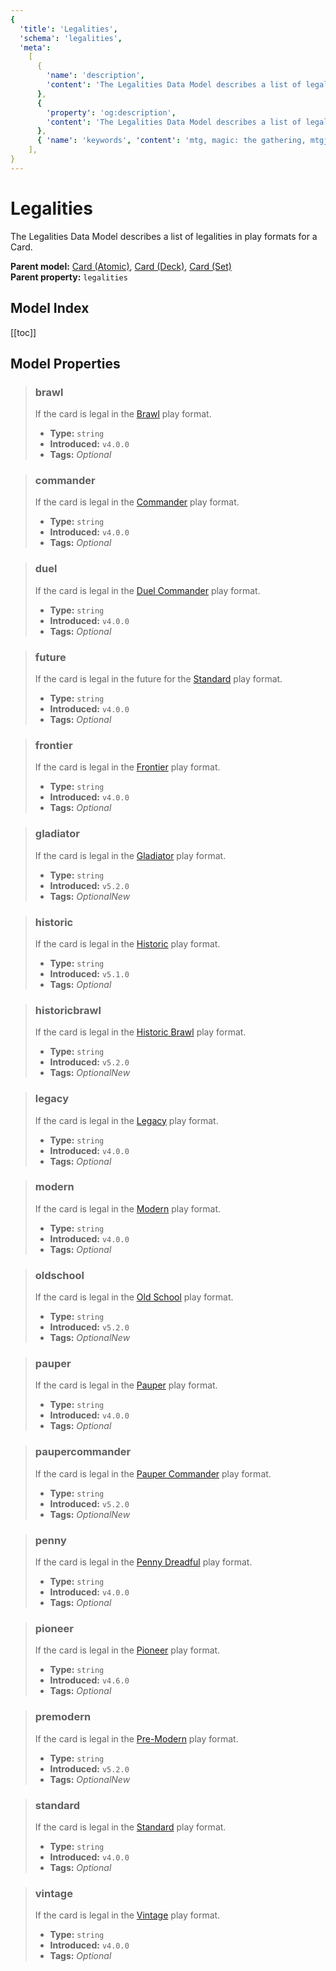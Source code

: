```yaml
---
{
  'title': 'Legalities',
  'schema': 'legalities',
  'meta':
    [
      {
        'name': 'description',
        'content': 'The Legalities Data Model describes a list of legalities in play formats for a Card.',
      },
      {
        'property': 'og:description',
        'content': 'The Legalities Data Model describes a list of legalities in play formats for a Card.',
      },
      { 'name': 'keywords', 'content': 'mtg, magic: the gathering, mtgjson, json, legal, legalities' },
    ],
}
---
```


# Legalities

The Legalities Data Model describes a list of legalities in play formats for a Card.

**Parent model:** [Card (Atomic)](/data-models/card-atomic/), [Card (Deck)](/data-models/card-deck/), [Card (Set)](/data-models/card-set/)  
**Parent property:** `legalities`

## Model Index

<PropertyToggler/>

[[toc]]

## Model Properties

> ### brawl
>
> If the card is legal in the [Brawl](https://magic.wizards.com/en/game-info/gameplay/formats/brawl) play format.
>
> - **Type:** `string`
> - **Introduced:** `v4.0.0`
> - **Tags:** <i class="optional">Optional</i>

> ### commander
>
> If the card is legal in the [Commander](https://magic.wizards.com/en/content/commander-format) play format.
>
> - **Type:** `string`
> - **Introduced:** `v4.0.0`
> - **Tags:** <i class="optional">Optional</i>

> ### duel
>
> If the card is legal in the [Duel Commander](https://mtg.fandom.com/wiki/Duel_Commander) play format.
>
> - **Type:** `string`
> - **Introduced:** `v4.0.0`
> - **Tags:** <i class="optional">Optional</i>

> ### future
>
> If the card is legal in the future for the [Standard](https://magic.wizards.com/en/content/standard-formats-magic-gathering) play format.
>
> - **Type:** `string`
> - **Introduced:** `v4.0.0`
> - **Tags:** <i class="optional">Optional</i>

> ### frontier
>
> If the card is legal in the [Frontier](https://magic.wizards.com/en/articles/archive/feature/frontier-magic-2010-05-24) play format.
>
> - **Type:** `string`
> - **Introduced:** `v4.0.0`
> - **Tags:** <i class="optional">Optional</i>

> ### gladiator
>
> If the card is legal in the [Gladiator](https://gladiator.blog/about-gladiator/) play format.
>
> - **Type:** `string`
> - **Introduced:** `v5.2.0`
> - **Tags:** <i class="optional">Optional</i><i class="new">New</i>

> ### historic
>
> If the card is legal in the [Historic](<https://mtg.fandom.com/wiki/Historic_(format)>) play format.
>
> - **Type:** `string`
> - **Introduced:** `v5.1.0`
> - **Tags:** <i class="optional">Optional</i>

> ### historicbrawl
>
> If the card is legal in the [Historic Brawl](https://draftsim.com/mtg-arena-historic-brawl/) play format.
>
> - **Type:** `string`
> - **Introduced:** `v5.2.0`
> - **Tags:** <i class="optional">Optional</i><i class="new">New</i>

> ### legacy
>
> If the card is legal in the [Legacy](https://magic.wizards.com/en/game-info/gameplay/formats/legacy) play format.
>
> - **Type:** `string`
> - **Introduced:** `v4.0.0`
> - **Tags:** <i class="optional">Optional</i>

> ### modern
>
> If the card is legal in the [Modern](https://magic.wizards.com/en/game-info/gameplay/formats/modern) play format.
>
> - **Type:** `string`
> - **Introduced:** `v4.0.0`
> - **Tags:** <i class="optional">Optional</i>

> ### oldschool
>
> If the card is legal in the [Old School](https://mtg.fandom.com/wiki/Old_School) play format.
>
> - **Type:** `string`
> - **Introduced:** `v5.2.0`
> - **Tags:** <i class="optional">Optional</i><i class="new">New</i>

> ### pauper
>
> If the card is legal in the [Pauper](https://magic.wizards.com/en/game-info/gameplay/formats/pauper) play format.
>
> - **Type:** `string`
> - **Introduced:** `v4.0.0`
> - **Tags:** <i class="optional">Optional</i>

> ### paupercommander
>
> If the card is legal in the [Pauper Commander](https://mtg.fandom.com/wiki/Pauper_Commander) play format.
>
> - **Type:** `string`
> - **Introduced:** `v5.2.0`
> - **Tags:** <i class="optional">Optional</i><i class="new">New</i>

> ### penny
>
> If the card is legal in the [Penny Dreadful](https://mtg.fandom.com/wiki/Penny_Dreadful) play format.
>
> - **Type:** `string`
> - **Introduced:** `v4.0.0`
> - **Tags:** <i class="optional">Optional</i>

> ### pioneer
>
> If the card is legal in the [Pioneer](https://magic.wizards.com/en/game-info/gameplay/formats/pioneer) play format.
>
> - **Type:** `string`
> - **Introduced:** `v4.6.0`
> - **Tags:** <i class="optional">Optional</i>

> ### premodern
>
> If the card is legal in the [Pre-Modern](https://premodernmagic.com/) play format.
>
> - **Type:** `string`
> - **Introduced:** `v5.2.0`
> - **Tags:** <i class="optional">Optional</i><i class="new">New</i>

> ### standard
>
> If the card is legal in the [Standard](https://magic.wizards.com/en/content/standard-formats-magic-gathering) play format.
>
> - **Type:** `string`
> - **Introduced:** `v4.0.0`
> - **Tags:** <i class="optional">Optional</i>

> ### vintage
>
> If the card is legal in the [Vintage](https://magic.wizards.com/en/game-info/gameplay/formats/vintage) play format.
>
> - **Type:** `string`
> - **Introduced:** `v4.0.0`
> - **Tags:** <i class="optional">Optional</i>
